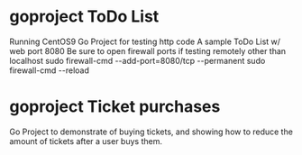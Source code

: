 # goproject ToDo List
Running CentOS9
Go Project for testing http code
A sample ToDo List w/ web port 8080
Be sure to open firewall ports if testing remotely other than localhost
sudo firewall-cmd --add-port=8080/tcp --permanent
sudo firewall-cmd --reload

# goproject Ticket purchases
Go Project to demonstrate of buying tickets, and showing how to reduce the amount of tickets after a user buys them. 
